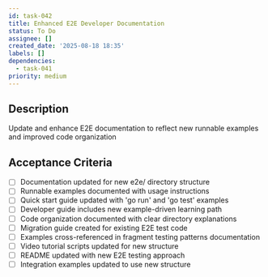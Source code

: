 ```yaml
---
id: task-042
title: Enhanced E2E Developer Documentation
status: To Do
assignee: []
created_date: '2025-08-18 18:35'
labels: []
dependencies:
  - task-041
priority: medium
---
```


## Description

Update and enhance E2E documentation to reflect new runnable examples and improved code organization

## Acceptance Criteria

- [ ] Documentation updated for new e2e/ directory structure
- [ ] Runnable examples documented with usage instructions
- [ ] Quick start guide updated with 'go run' and 'go test' examples
- [ ] Developer guide includes new example-driven learning path
- [ ] Code organization documented with clear directory explanations
- [ ] Migration guide created for existing E2E test code
- [ ] Examples cross-referenced in fragment testing patterns documentation
- [ ] Video tutorial scripts updated for new structure
- [ ] README updated with new E2E testing approach
- [ ] Integration examples updated to use new structure

